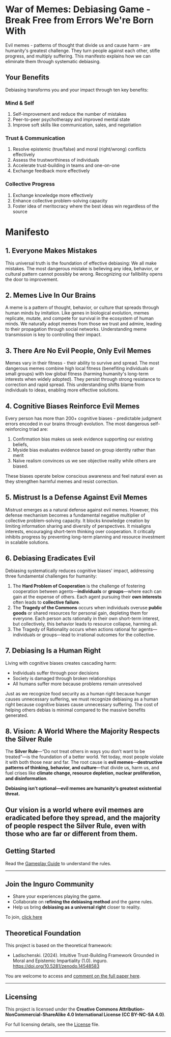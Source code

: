 # War of Memes: Debiasing Game - Break Free from Errors We're Born With

Evil memes - patterns of thought that divide us and cause harm - are humanity's greatest challenge. They turn people against each other, stifle progress, and multiply suffering. This manifesto explains how we can eliminate them through systematic debiasing.

## Your Benefits

Debiasing transforms you and your impact through ten key benefits:

### Mind & Self

1. Self-improvement and reduce the number of mistakes
2. Peer-to-peer psychotherapy and improved mental state
3. Improve soft skills like communication, sales, and negotiation

### Trust & Communication

1. Resolve epistemic (true/false) and moral (right/wrong) conflicts effectively
2. Assess the trustworthiness of individuals
3. Accelerate trust-building in teams and one-on-one
4. Exchange feedback more effectively

### Collective Progress

1. Exchange knowledge more effectively
2. Enhance collective problem-solving capacity
3. Foster idea of meritocracy where the best ideas win regardless of the source

# Manifesto

## 1. Everyone Makes Mistakes

This universal truth is the foundation of effective debiasing: We all make mistakes. The most dangerous mistake is believing any idea, behavior, or cultural pattern cannot possibly be wrong. Recognizing our fallibility opens the door to improvement.

## 2. Memes Live In Our Brains

A meme is a pattern of thought, behavior, or culture that spreads through human minds by imitation. Like genes in biological evolution, memes replicate, mutate, and compete for survival in the ecosystem of human minds. We naturally adopt memes from those we trust and admire, leading to their propagation through social networks. Understanding meme transmission is key to controlling their impact.

## 3. There Are No Evil People, Only Evil Memes

Memes vary in their fitness - their ability to survive and spread. The most dangerous memes combine high local fitness (benefiting individuals or small groups) with low global fitness (harming humanity's long-term interests when widely adopted). They persist through strong resistance to correction and rapid spread. This understanding shifts blame from individuals to ideas, enabling more effective solutions.

## 4. Cognitive Biases Reinforce Evil Memes

Every person has more than 200+ cognitive biases - predictable judgment errors encoded in our brains through evolution. The most dangerous self-reinforcing triad are: 

1. Confirmation bias makes us seek evidence supporting our existing beliefs,
2. Myside bias evaluates evidence based on group identity rather than merit
3. Naïve realism convinces us we see objective reality while others are biased. 

These biases operate below conscious awareness and feel natural even as they strengthen harmful memes and resist correction.

## 5. Mistrust Is a Defense Against Evil Memes

Mistrust emerges as a natural defense against evil memes. However, this defense mechanism becomes a fundamental negative multiplier of collective problem-solving capacity. It blocks knowledge creation by limiting information sharing and diversity of perspectives. It misaligns interests, encouraging short-term thinking over cooperation. It critically inhibits progress by preventing long-term planning and resource investment in scalable solutions.

## 6. Debiasing Eradicates Evil

Debiasing systematically reduces cognitive biases' impact, addressing three fundamental challenges for humanity: 

1. The **Hard Problem of Cooperation** is the challenge of fostering cooperation between agents—**individuals** or **groups**—where each can gain at the expense of others. Each agent pursuing their **own interests** often leads to **collective failure**.
2. The **Tragedy of the Commons** occurs when individuals overuse **public goods** or shared resources for personal gain, depleting them for everyone. Each person acts rationally in their own short-term interest, but collectively, this behavior leads to resource collapse, harming all. 
3. The Tragedy of Rationality occurs when actions rational for agents—individuals or groups—lead to irrational outcomes for the collective. 

## 7. Debiasing Is a Human Right

Living with cognitive biases creates cascading harm:

- Individuals suffer through poor decisions
- Society is damaged through broken relationships
- All humans suffer more because problems remain unresolved

Just as we recognize food security as a human right because hunger causes unnecessary suffering, we must recognize debiasing as a human right because cognitive biases cause unnecessary suffering. The cost of helping others debias is minimal compared to the massive benefits generated.

## 8. Vision: A World Where the Majority Respects the Silver Rule

The **Silver Rule**—“Do not treat others in ways you don’t want to be treated”—is the foundation of a better world. Yet today, most people violate it with both those near and far. The root cause is **evil memes**—**destructive patterns of thinking, behavior, and culture**—that divide us, harm us, and fuel crises like **climate change, resource depletion, nuclear proliferation, and disinformation**.

**Debiasing isn’t optional—evil memes are humanity’s greatest existential threat.**

Our vision is a world where **evil memes are eradicated before they spread**, and the majority of people respect the **Silver Rule**, even with those who are far or different from them.
---

## **Getting Started**

Read the [Gameplay Guide](https://github.com/Inguro-OU/debiased-self/blob/main/GAMEPLAY.md) to understand the rules.

___

## Join the Inguro Community

- Share your experiences playing the game.
- Collaborate on r**efining the debiasing method** and the game rules.
- Help us bring **debiasing as a universal right** closer to reality.

To join, [click here](https://join.slack.com/t/ingurocommunity/shared_invite/zt-2x4w0640h-3_PIEqz1LphRzan9R5gXWw)

## **Theoretical Foundation**

This project is based on the theoretical framework:

- Ladischenski. (2024). Intuitive Trust-Building Framework Grounded in Moral and Epistemic Impartiality (1.0). inguro. https://doi.org/10.5281/zenodo.14548583

You are welcome to access and [comment on the full paper here](https://docs.google.com/document/d/1kGMJGx4Vrzi9WACDVPcFq5oxaww3oydHV54CgS6Zhmc/edit?usp=sharing).

---

## Licensing

This project is licensed under the **Creative Commons Attribution-NonCommercial-ShareAlike 4.0 International License (CC BY-NC-SA 4.0)**.

For full licensing details, see the [License](https://github.com/Inguro-OU/debiased-self/blob/main/LICENSE.md) file.

---
